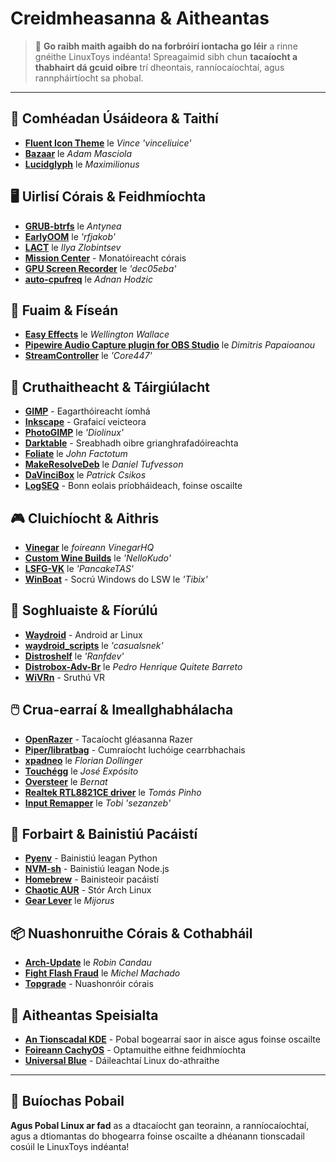 # Creidmheasanna & Aitheantas

> 💙 **Go raibh maith agaibh do na forbróirí iontacha go léir** a rinne gnéithe LinuxToys indéanta! Spreagaimid sibh chun **tacaíocht a thabhairt dá gcuid oibre** trí dheontais, ranníocaíochtaí, agus rannpháirtíocht sa phobal.

---

## 🎨 Comhéadan Úsáideora & Taithí

- **[Fluent Icon Theme](https://github.com/vinceliuice/Fluent-icon-theme)** le *Vince 'vinceliuice'*
- **[Bazaar](https://github.com/kolunmi/bazaar)** le *Adam Masciola*
- **[Lucidglyph](https://github.com/maximilionus/lucidglyph/tree/v0.11.0)** le *Maximilionus*

## 🖥️ Uirlisí Córais & Feidhmíochta

- **[GRUB-btrfs](https://github.com/Antynea/grub-btrfs)** le *Antynea*
- **[EarlyOOM](https://github.com/rfjakob/earlyoom)** le *'rfjakob'*
- **[LACT](https://github.com/ilya-zlobintsev/LACT)** le *Ilya Zlobintsev*
- **[Mission Center](https://missioncenter.io)** - Monatóireacht córais
- **[GPU Screen Recorder](https://git.dec05eba.com/?p=about)** le *'dec05eba'*
- **[auto-cpufreq](https://github.com/AdnanHodzic/auto-cpufreq)** le *Adnan Hodzic*

## 🎵 Fuaim & Físeán

- **[Easy Effects](https://github.com/wwmm/easyeffects)** le *Wellington Wallace*
- **[Pipewire Audio Capture plugin for OBS Studio](https://github.com/dimtpap/obs-pipewire-audio-capture)** le *Dimitris Papaioanou*
- **[StreamController](https://github.com/StreamController/StreamController)** le *'Core447'*

## 🎨 Cruthaitheacht & Táirgiúlacht

- **[GIMP](https://www.gimp.org)** - Eagarthóireacht íomhá
- **[Inkscape](https://inkscape.org)** - Grafaicí veicteora
- **[PhotoGIMP](https://github.com/Diolinux/PhotoGIMP)** le *'Diolinux'*
- **[Darktable](https://www.darktable.org)** - Sreabhadh oibre grianghrafadóireachta
- **[Foliate](https://johnfactotum.github.io/foliate)** le *John Factotum*
- **[MakeResolveDeb](https://www.danieltufvesson.com/makeresolvedeb)** le *Daniel Tufvesson*
- **[DaVinciBox](https://github.com/zelikos/davincibox)** le *Patrick Csikos*
- **[LogSEQ](https://logseq.com)** - Bonn eolais príobháideach, foinse oscailte

## 🎮 Cluichíocht & Aithris

- **[Vinegar](https://vinegarhq.org/Home/index.html)** le *foireann VinegarHQ*
- **[Custom Wine Builds](https://github.com/NelloKudo/WineBuilder)** le *'NelloKudo'*
- **[LSFG-VK](https://github.com/PancakeTAS/lsfg-vk)** le *'PancakeTAS'*
- **[WinBoat](https://github.com/TibixDev/winboat)** - Socrú Windows do LSW le *'Tibix'*

## 📱 Soghluaiste & Fíorúlú

- **[Waydroid](https://waydro.id/)** - Android ar Linux
- **[waydroid_scripts](https://github.com/casualsnek/waydroid_script)** le *'casualsnek'*
- **[Distroshelf](https://github.com/ranfdev/DistroShelf)** le *'Ranfdev'*
- **[Distrobox-Adv-Br](https://github.com/pedrohqb/distrobox-adv-br)** le *Pedro Henrique Quitete Barreto*
- **[WiVRn](https://github.com/WiVRn)** - Sruthú VR

## 🖱️ Crua-earraí & Imeallghabhálacha

- **[OpenRazer](https://openrazer.github.io)** - Tacaíocht gléasanna Razer
- **[Piper/libratbag](https://github.com/libratbag/piper)** - Cumraíocht luchóige cearrbhachais
- **[xpadneo](https://github.com/atar-axis/xpadneo)** le *Florian Dollinger*
- **[Touchégg](https://github.com/JoseExposito/touchegg)** le *José Expósito*
- **[Oversteer](https://github.com/berarma/oversteer)** le *Bernat*
- **[Realtek RTL8821CE driver](https://github.com/tomaspinho/rtl8821ce)** le *Tomás Pinho*
- **[Input Remapper](https://github.com/sezanzeb/input-remapper)** le *Tobi 'sezanzeb'*

## 🔧 Forbairt & Bainistiú Pacáistí

- **[Pyenv](https://github.com/pyenv)** - Bainistiú leagan Python
- **[NVM-sh](https://github.com/nvm-sh)** - Bainistiú leagan Node.js
- **[Homebrew](https://brew.sh/)** - Bainisteoir pacáistí
- **[Chaotic AUR](https://aur.chaotic.cx/)** - Stór Arch Linux
- **[Gear Lever](https://github.com/mijorus/gearlever)** le *Mijorus*

## 📦 Nuashonruithe Córais & Cothabháil

- **[Arch-Update](https://github.com/Antiz96/arch-update)** le *Robin Candau*
- **[Fight Flash Fraud](https://github.com/AltraMayor/f3)** le *Michel Machado*
- **[Topgrade](https://github.com/topgrade-rs/topgrade)** - Nuashonróir córais

## 🌟 Aitheantas Speisialta

- **[An Tionscadal KDE](https://kde.org)** - Pobal bogearraí saor in aisce agus foinse oscailte
- **[Foireann CachyOS](https://github.com/CachyOS/linux-cachyos)** - Optamuithe eithne feidhmíochta
- **[Universal Blue](https://universal-blue.org)** - Dáileachtaí Linux do-athraithe

---

## 🙏 Buíochas Pobail

**Agus Pobal Linux ar fad** as a dtacaíocht gan teorainn, a ranníocaíochtaí, agus a dtiomantas do bhogearra foinse oscailte a dhéanann tionscadail cosúil le LinuxToys indéanta!